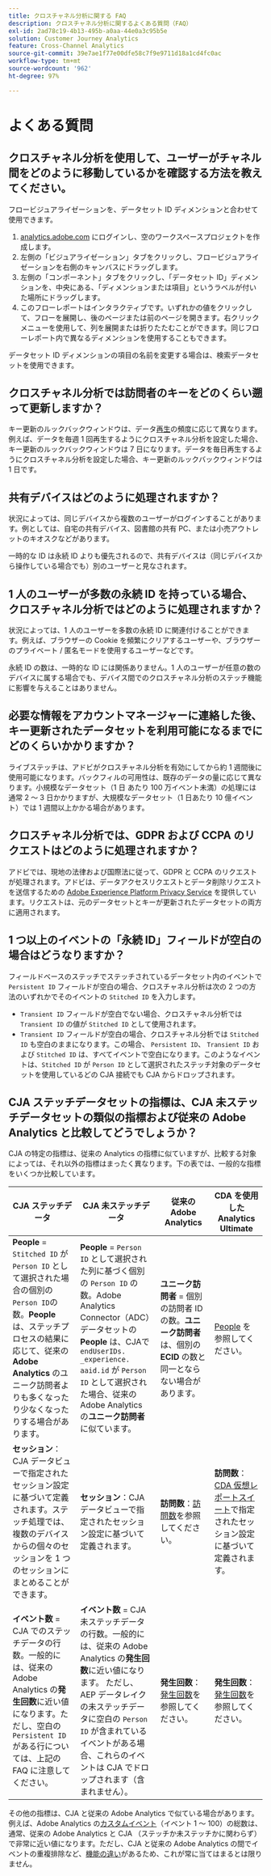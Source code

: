 ```yaml
---
title: クロスチャネル分析に関する FAQ
description: クロスチャネル分析に関するよくある質問（FAQ）
exl-id: 2ad78c19-4b13-495b-a0aa-44e0a3c95b5e
solution: Customer Journey Analytics
feature: Cross-Channel Analytics
source-git-commit: 39e7ae1f77e00dfe58c7f9e9711d18a1cd4fc0ac
workflow-type: tm+mt
source-wordcount: '962'
ht-degree: 97%

---
```


# よくある質問

## クロスチャネル分析を使用して、ユーザーがチャネル間をどのように移動しているかを確認する方法を教えてください。

フロービジュアライゼーションを、データセット ID ディメンションと合わせて使用できます。

1. [analytics.adobe.com](https://analytics.adobe.com) にログインし、空のワークスペースプロジェクトを作成します。
2. 左側の「ビジュアライゼーション」タブをクリックし、フロービジュアライゼーションを右側のキャンバスにドラッグします。
3. 左側の「コンポーネント」タブをクリックし、「データセット ID」ディメンションを、中央にある、「ディメンションまたは項目」というラベルが付いた場所にドラッグします。
4. このフローレポートはインタラクティブです。いずれかの値をクリックして、フローを展開し、後のページまたは前のページを開きます。右クリックメニューを使用して、列を展開または折りたたむことができます。同じフローレポート内で異なるディメンションを使用することもできます。

データセット ID ディメンションの項目の名前を変更する場合は、検索データセットを使用できます。

## クロスチャネル分析では訪問者のキーをどのくらい遡って更新しますか？

キー更新のルックバックウィンドウは、データ[再生](replay.md)の頻度に応じて異なります。例えば、データを毎週 1 回再生するようにクロスチャネル分析を設定した場合、キー更新のルックバックウィンドウは 7 日になります。データを毎日再生するようにクロスチャネル分析を設定した場合、キー更新のルックバックウィンドウは 1 日です。

## 共有デバイスはどのように処理されますか？

状況によっては、同じデバイスから複数のユーザーがログインすることがあります。例としては、自宅の共有デバイス、図書館の共有 PC、または小売アウトレットのキオスクなどがあります。

一時的な ID は永続 ID よりも優先されるので、共有デバイスは（同じデバイスから操作している場合でも）別のユーザーと見なされます。

## 1 人のユーザーが多数の永続 ID を持っている場合、クロスチャネル分析ではどのように処理されますか？

状況によっては、1 人のユーザーを多数の永続 ID に関連付けることができます。例えば、ブラウザーの Cookie を頻繁にクリアするユーザーや、ブラウザーのプライベート / 匿名モードを使用するユーザーなどです。

永続 ID の数は、一時的な ID には関係ありません。1 人のユーザーが任意の数のデバイスに属する場合でも、デバイス間でのクロスチャネル分析のステッチ機能に影響を与えることはありません。

## 必要な情報をアカウントマネージャーに連絡した後、キー更新されたデータセットを利用可能になるまでにどのくらいかかりますか？

ライブステッチは、アドビがクロスチャネル分析を有効にしてから約 1 週間後に使用可能になります。バックフィルの可用性は、既存のデータの量に応じて異なります。小規模なデータセット（1 日 あたり 100 万イベント未満）の処理には通常 2 ～ 3 日かかりますが、大規模なデータセット（1 日あたり 10 億イベント）では 1 週間以上かかる場合があります。

## クロスチャネル分析では、GDPR および CCPA のリクエストはどのように処理されますか？

アドビでは、現地の法律および国際法に従って、GDPR と CCPA のリクエストが処理されます。アドビは、データアクセスリクエストとデータ削除リクエストを送信するための [Adobe Experience Platform Privacy Service](https://experienceleague.adobe.com/docs/experience-platform/privacy/home.html?lang=ja) を提供しています。リクエストは、元のデータセットとキーが更新されたデータセットの両方に適用されます。

## 1 つ以上のイベントの「永続 ID」フィールドが空白の場合はどうなりますか？

フィールドベースのステッチでステッチされているデータセット内のイベントで `Persistent ID` フィールドが空白の場合、クロスチャネル分析は次の 2 つの方法のいずれかでそのイベントの `Stitched ID` を入力します。
* `Transient ID` フィールドが空白でない場合、クロスチャネル分析では `Transient ID` の値が `Stitched ID` として使用されます。
* `Transient ID` フィールドが空白の場合、クロスチャネル分析では `Stitched ID` も空白のままになります。この場合、 `Persistent ID`、 `Transient ID` および `Stitched ID` は、すべてイベントで空白になります。このようなイベントは、`Stitched ID` が `Person ID` として選択されたステッチ対象のデータセットを使用しているどの CJA 接続でも CJA からドロップされます。

## CJA ステッチデータセットの指標は、CJA 未ステッチデータセットの類似の指標および従来の Adobe Analytics と比較してどうでしょうか？

CJA の特定の指標は、従来の Analytics の指標に似ていますが、比較する対象によっては、それ以外の指標はまったく異なります。下の表では、一般的な指標をいくつか比較しています。

| **CJA ステッチデータ** | **CJA 未ステッチデータ** | **従来の Adobe Analytics** | **CDA を使用した Analytics Ultimate** |
| ----- | ----- | ----- | ----- |
| **People** = `Stitched ID` が `Person ID` として選択された場合の個別の `Person ID`の数。**People** は、ステッチプロセスの結果に応じて、従来の **Adobe Analytics** のユニーク訪問者よりも多くなったり少なくなったりする場合があります。 | **People** = `Person ID` として選択された列に基づく個別の `Person ID` の数。Adobe Analytics Connector（ADC）データセットの **People** は、CJAで `endUserIDs. _experience. aaid.id` が `Person ID` として選択された場合、従来の Adobe Analytics の&#x200B;**ユニーク訪問者**&#x200B;に似ています。 | **ユニーク訪問者** = 個別の訪問者 ID の数。**ユニーク訪問者**&#x200B;は、個別の **ECID** の数と同一とならない場合があります。 | [People](https://experienceleague.adobe.com/docs/analytics/components/metrics/people.html) を参照してください。 |
| **セッション**：CJA データビューで指定されたセッション設定に基づいて定義されます。ステッチ処理では、複数のデバイスからの個々のセッションを 1 つのセッションにまとめることができます。 | **セッション**：CJA データビューで指定されたセッション設定に基づいて定義されます。 | **訪問数**：[訪問数](https://experienceleague.adobe.com/docs/analytics/components/metrics/visits.html)を参照してください。 | **訪問数**：[CDA 仮想レポートスイート](https://experienceleague.adobe.com/docs/analytics/components/cda/setup.html)で指定されたセッション設定に基づいて定義されます。 |
| **イベント数** = CJA でのステッチデータの行数。一般的には、従来の Adobe Analytics の&#x200B;**発生回数**&#x200B;に近い値になります。ただし、空白の `Persistent ID` がある行については、上記の FAQ に注意してください。 | **イベント数** = CJA 未ステッチデータの行数。一般的には、従来の Adobe Analytics の&#x200B;**発生回数**&#x200B;に近い値になります。 ただし、AEP データレイクの未ステッチデータに空白の `Person ID` が含まれているイベントがある場合、これらのイベントは CJA でドロップされます（含まれません）。 | **発生回数**：[発生回数](https://experienceleague.adobe.com/docs/analytics/components/metrics/occurrences.html)を参照してください。 | **発生回数**：[発生回数](https://experienceleague.adobe.com/docs/analytics/components/metrics/occurrences.html)を参照してください。 |

その他の指標は、CJA と従来の Adobe Analytics で似ている場合があります。例えば、Adobe Analytics の[カスタムイベント](https://experienceleague.adobe.com/docs/analytics/components/metrics/custom-events.html)（イベント 1 ～ 100）の総数は、通常、従来の Adobe Analytics と CJA （ステッチか未ステッチかに関わらず）で非常に近い値になります。ただし、CJA と従来の Adobe Analytics の間でイベントの重複排除など、[機能の違い](https://experienceleague.adobe.com/docs/analytics-platform/using/cja-overview/cja-aa.html?lang=ja)があるため、これが常に当てはまるとは限りません。
